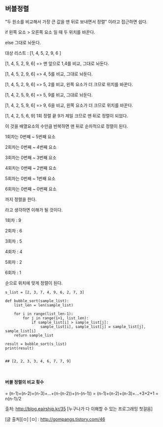 ## 버블정렬

"두 원소를 비교해서 가장 큰 값을 맨 뒤로 보내면서 정렬" 이라고 접근하면 쉽다.

if 왼쪽 요소 > 오른쪽 요소 일 때 두 위치를 바꾼다.

else 그대로 놔둔다.

대상 리스트 : [1, 4, 5, 2, 9, 6 ] 

[1, 4, 5, 2, 9, 6] => 맨 앞으로 1,4를 비교, 그대로 놔둔다.

[1, 4, 5, 2, 9, 6] => 4, 5를 비교, 그대로 놔둔다.

[1, 4, 5, 2, 9, 6] => 5, 2를 비교, 왼쪽 요소가 더 크므로 위치를 바꾼다.

[1, 4, 2, 5, 9, 6] => 5, 9를 비교, 그대로 놔둔다.

[1, 4, 2, 5, 9, 6] => 9, 6을 비교, 왼쪽 요소가 더 크므로 위치를 바꾼다.

[1, 4, 2, 5, 6, 9] 1회 정렬 끝 9가 제일 크므로 맨 뒤로 정렬이 되었다.

이 것을 배열요소의 수만큼 반복하면 맨 뒤로 순차적으로 정렬이 된다.

1회차는 0번째 ~ 5번째 요소

2회차는 0번째 ~ 4번째 요소

3회차는 0번째 ~ 3번째 요소

4회차는 0번째 ~ 2번째 요소

5회차는 0번째 ~ 1번째 요소

6회차는 0번째 ~ 0번째 요소

까지 정렬을 한다.

 라고 생각하면 이해가 될 것이다.

1회차 : 9

2회차 : 6

3회차 : 5

4회차 : 4

5회차 : 2

6회차 : 1

순으로 위치에 맞게 정렬이 된다.

~~~pyhton
s_list = [2, 3, 7, 4, 9, 6, 2, 7, 3]

def bubble_sort(sample_list):
    list_len = len(sample_list)

    for i in range(list_len-1):
        for j in range(i+1, list_len):
            if sample_list[i] > sample_list[j]:
                sample_list[i], sample_list[j] = sample_list[j], sample_list[i]
    return sample_list

result = bubble_sort(s_list)
print(result)


## [2, 2, 3, 3, 4, 6, 7, 7, 9]
~~~

<br>

#### 버블 정렬의 비교 횟수 
= (n-1)+(n-2)+(n-3)+...+(n-(n-2))+(n-(n-1)) = (n-1)+(n-2)+(n-3)+...+3+2+1 = n(n-1)/2



출처: http://blog.eairship.kr/35 [누구나가 다 이해할 수 있는 프로그래밍 첫걸음]

[글 출처][ㅁ]
[ㅁ] : http://gompangs.tistory.com/46